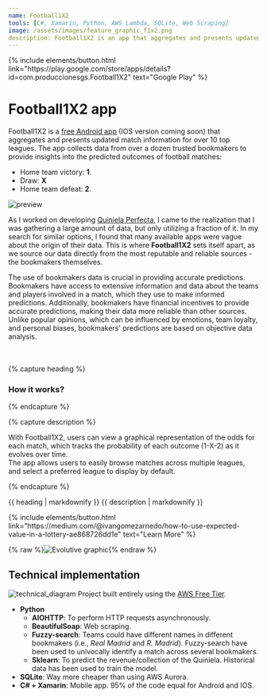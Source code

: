 ```yaml
---
name: Football1X2
tools: [C#, Xamarin, Python, AWS Lambda, SQLite, Web Scraping]
image: /assets/images/feature_graphic_f1x2.png
description: Football1X2 is an app that aggregates and presents updated match information for over 10 top leagues. The app collects data from over a dozen trusted bookmakers to provide insights into the predicted outcomes of football matches.
---
```


<p class="text-left">
{% include elements/button.html link="https://play.google.com/store/apps/details?id=com.produccionesgs.Football1X2" text="Google Play" %}
</p>

# Football1X2 app<br>
Football1X2 is a [free Android app](https://play.google.com/store/apps/details?id=com.produccionesgs.Football1X2) (IOS version coming soon) that aggregates and presents updated match information for over 10 top leagues. The app collects data from over a dozen trusted bookmakers to provide insights into the predicted outcomes of football matches:
- Home team victory: **1**.
- Draw: **X**
- Home team defeat: **2**.

![preview](/assets/images/feature_graphic_f1x2.png)


As I worked on developing [Quiniela Perfecta](/projects/quinielaperfecta), I came to the realization that I was gathering a large amount of data, but only utilizing a fraction of it. In my search for similar options, I found that many available apps were vague about the origin of their data. This is where **Football1X2** sets itself apart, as we source our data directly from the most reputable and reliable sources - the bookmakers themselves.


The use of bookmakers data is crucial in providing accurate predictions. Bookmakers have access to extensive information and data about the teams and players involved in a match, which they use to make informed predictions. Additionally, bookmakers have financial incentives to provide accurate predictions, making their data more reliable than other sources. Unlike popular opinions, which can be influenced by emotions, team loyalty, and personal biases, bookmakers' predictions are based on objective data analysis.<br><br><br>

{% capture heading %}
### How it works?
{% endcapture %}

{% capture description %}

With Football1X2, users can view a graphical representation of the odds for each match, which tracks the probability of each outcome (1-X-2) as it evolves over time.<br>
The app allows users to easily browse matches across multiple leagues, and select a preferred league to display by default.

{% endcapture %}

<div class="content-container">
  <div class="text-container">
    {{ heading | markdownify }}
    {{ description | markdownify }}
    <br>
  <p class="text-center">
{% include elements/button.html link="https://medium.com/@ivangomezarnedo/how-to-use-expected-value-in-a-lottery-ae868726dd1e" text="Learn More" %}
</p>
  </div>
  <div class="gif-container">
    {% raw %}<img src="/assets/images/f1x2_evolutive.jpeg" alt="Evolutive graphic">{% endraw %}
  </div>
</div>


## Technical implementation

![technical_diagram](/assets/images/architecture_qp.jpg)
Project built entirely using the [AWS Free Tier](https://aws.amazon.com/free/).
- **Python**
  - **AIOHTTP**: To perform HTTP requests asynchronously.
  - **BeautifulSoap**: Web scraping.
  - **Fuzzy-search**: Teams could have different names in different bookmakers (i.e., *Real Madrid* and *R. Madrid*). Fuzzy-search have been used to univocally identify a match across several bookmakers.
  - **Sklearn**: To predict the revenue/collection of the Quiniela. Historical data has been used to train the model. 
- **SQLite**: Way more cheaper than using AWS Aurora. 
- **C# + Xamarin**: Mobile app. 95% of the code equal for Android and IOS. 
